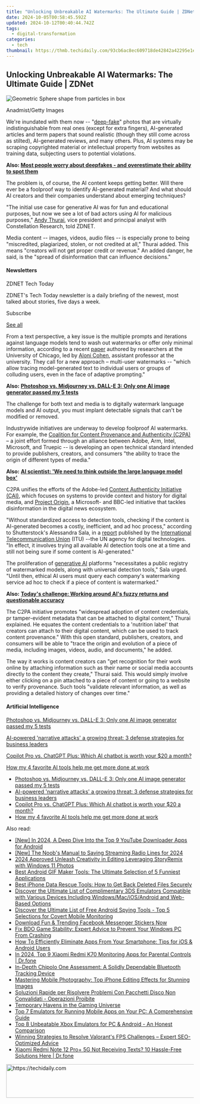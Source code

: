 ```yaml
---
title: "Unlocking Unbreakable AI Watermarks: The Ultimate Guide | ZDNet"
date: 2024-10-05T00:58:45.592Z
updated: 2024-10-12T00:40:44.742Z
tags:
  - digital-transformation
categories:
  - tech
thumbnail: https://thmb.techidaily.com/93cb6ac8ec609718de42842a42295e1ee84908cc0c7f110fec233a618fce3348.jpg
---
```


## Unlocking Unbreakable AI Watermarks: The Ultimate Guide | ZDNet

![Geometric Sphere shape from particles in box](https://www.zdnet.com/a/img/resize/ad554cce869576325501fa037301667ea040c55e/2024/08/12/a068c40c-b040-4535-b17c-8de410ecc2e9/gettyimages-1166385570.jpg?auto=webp&precrop=1897,1254,x0,y211&width=1280)

Anadmist/Getty Images

We're inundated with them now -- "[deep-fake](https://www.zdnet.com/article/ai-expert-says-there-are-more-political-deepfakes-than-you-think/)" photos that are virtually indistinguishable from real ones (except for extra fingers), AI-generated articles and term papers that sound realistic (though they still come across as stilted), AI-generated reviews, and many others. Plus, AI systems may be scraping copyrighted material or intellectual property from websites as training data, subjecting users to potential violations. 

**Also: [Most people worry about deepfakes - and overestimate their ability to spot them](https://www.zdnet.com/article/most-people-worry-about-deepfakes-and-overestimate-their-ability-to-spot-them/)**

The problem is, of course, the AI content keeps getting better. Will there ever be a foolproof way to identify AI-generated material? And what should AI creators and their companies understand about emerging techniques? 

"The initial use case for generative AI was for fun and educational purposes, but now we see a lot of bad actors using AI for malicious purposes," [Andy Thurai](https://www.linkedin.com/in/andythurai/#link=%7B%22role%22:%22standard%22,%22href%22:%22https://www.linkedin.com/in/andythurai/%22,%22target%22:%22%5Fblank%22,%22absolute%22:%22%22,%22linkText%22:%22Andy%20Thurai%22%7D), vice president and principal analyst with Constellation Research, told ZDNET. 

Media content -- images, videos, audio files -- is especially prone to being "miscredited, plagiarized, stolen, or not credited at all," Thurai added. This means "creators will not get proper credit or revenue." An added danger, he said, is the "spread of disinformation that can influence decisions." 

#### Newsletters

ZDNET Tech Today

ZDNET's Tech Today newsletter is a daily briefing of the newest, most talked about stories, five days a week.

 Subscribe

[See all](https://www.zdnet.com/newsletters/)

From a text perspective, a key issue is the multiple prompts and iterations against language models tend to wash out watermarks or offer only minimal information, according to a recent [paper](https://usw2.nyl.as/t1/103/3j4yoov0pbq8u4mhcutteiz38/1/1732cddcd0c2ea4c5205bde8d676912176fac55368a0fa36ca76ae234f8b0da9#link=%7B%22role%22:%22standard%22,%22href%22:%22https://usw2.nyl.as/t1/103/3j4yoov0pbq8u4mhcutteiz38/1/1732cddcd0c2ea4c5205bde8d676912176fac55368a0fa36ca76ae234f8b0da9%22,%22target%22:%22%22,%22absolute%22:%22%22,%22linkText%22:%22paper%22%7D) authored by researchers at the University of Chicago, led by [Aloni Cohen](https://aloni.net/#link=%7B%22role%22:%22standard%22,%22href%22:%22https://aloni.net/%22,%22target%22:%22%22,%22absolute%22:%22%22,%22linkText%22:%22Aloni%20Cohen%22%7D), assistant professor at the university. They call for a new approach – multi-user watermarks -- "which allow tracing model-generated text to individual users or groups of colluding users, even in the face of adaptive prompting." 

**Also:** [**Photoshop vs. Midjourney vs. DALL-E 3: Only one AI image generator passed my 5 tests**](https://www.zdnet.com/article/is-photoshops-new-text-to-image-as-good-as-midjourney-and-dall-e-we-test-it-and-see/)

The challenge for both text and media is to digitally watermark language models and AI output, you must implant detectable signals that can't be modified or removed. 

Industrywide initiatives are underway to develop foolproof AI watermarks. For example, the [Coalition for Content Provenance and Authenticity (C2PA)](https://c2pa.org/#link=%7B%22role%22:%22standard%22,%22href%22:%22https://c2pa.org/%22,%22target%22:%22%5Fblank%22,%22absolute%22:%22%22,%22linkText%22:%22Coalition%20for%20Content%20Provenance%20and%20Authenticity%20%28C2PA%29%22%7D) – a joint effort formed through an alliance between Adobe, Arm, Intel, Microsoft, and Truepic -- is developing an open technical standard intended to provide publishers, creators, and consumers "the ability to trace the origin of different types of media." 

**Also:** [**AI scientist: 'We need to think outside the large language model box'**](https://www.zdnet.com/article/ai-scientist-we-need-to-think-outside-the-large-language-model-box/)

C2PA unifies the efforts of the Adobe-led [Content Authenticity Initiative (CAI)](https://contentauthenticity.org/#link=%7B%22role%22:%22standard%22,%22href%22:%22https://contentauthenticity.org/%22,%22target%22:%22%22,%22absolute%22:%22%22,%22linkText%22:%22Content%20Authenticity%20Initiative%20%28CAI%29%22%7D), which focuses on systems to provide context and history for digital media, and [Project Origin](https://www.originproject.info/#link=%7B%22role%22:%22standard%22,%22href%22:%22https://www.originproject.info/%22,%22target%22:%22%22,%22absolute%22:%22%22,%22linkText%22:%22Project%20Origin%22%7D), a Microsoft- and BBC-led initiative that tackles disinformation in the digital news ecosystem.

"Without standardized access to detection tools, checking if the content is AI-generated becomes a costly, inefficient, and ad hoc process," according to Shutterstock's Alessandra Sala, in a [report](https://www.itu.int/hub/2024/05/ai-watermarking-a-watershed-for-multimedia-authenticity/#link=%7B%22role%22:%22standard%22,%22href%22:%22https://www.itu.int/hub/2024/05/ai-watermarking-a-watershed-for-multimedia-authenticity/%22,%22target%22:%22%5Fblank%22,%22absolute%22:%22%22,%22linkText%22:%22report%22%7D) published by the [International Telecommunication Union](https://www.ungeneva.org/en/about/organizations/itu#:~:text=The%20International%20Telecommunication%20Union%20%28ITU,and%20international%20and%20regional%20organizations.) (ITU) --the UN agency for digital technologies. "In effect, it involves trying all available AI detection tools one at a time and still not being sure if some content is AI-generated."

The proliferation of [generative AI](https://www.zdnet.com/article/what-is-generative-ai-and-why-is-it-so-popular-heres-everything-you-need-to-know/) platforms "necessitates a public registry of watermarked models, along with universal detection tools," Sala urged. "Until then, ethical AI users must query each company's watermarking service ad hoc to check if a piece of content is watermarked."

**Also:** [**Today's challenge: Working around AI's fuzzy returns and questionable accuracy**](https://www.zdnet.com/article/todays-challenge-working-around-ais-fuzzy-returns-and-questionable-accuracy/)

The C2PA initiative promotes "widespread adoption of content credentials, pr tamper-evident metadata that can be attached to digital content," Thurai explained. He equates the content credentials to a 'nutrition label' that creators can attach to their digital content, which can be used to track content provenance." With this open standard, publishers, creators, and consumers will be able to "trace the origin and evolution of a piece of media, including images, videos, audio, and documents," he added. 

The way it works is content creators can "get recognition for their work online by attaching information such as their name or social media accounts directly to the content they create," Thurai said. This would simply involve either clicking on a pin attached to a piece of content or going to a website to verify provenance. Such tools "validate relevant information, as well as providing a detailed history of changes over time." 

#### Artificial Intelligence

[Photoshop vs. Midjourney vs. DALL-E 3: Only one AI image generator passed my 5 tests](https://www.zdnet.com/article/is-photoshops-new-text-to-image-as-good-as-midjourney-and-dall-e-we-test-it-and-see/ "Photoshop vs. Midjourney vs. DALL-E 3: Only one AI image generator passed my 5 tests")

[AI-powered 'narrative attacks' a growing threat: 3 defense strategies for business leaders](https://www.zdnet.com/article/ai-powered-narrative-attacks-a-growing-threat-3-defense-strategies-for-business-leaders/ "AI-powered 'narrative attacks' a growing threat: 3 defense strategies for business leaders")

[Copilot Pro vs. ChatGPT Plus: Which AI chatbot is worth your $20 a month?](https://www.zdnet.com/article/copilot-pro-vs-chatgpt-plus-which-is-ai-chatbot-is-worth-your-20-a-month/ "Copilot Pro vs. ChatGPT Plus: Which AI chatbot is worth your $20 a month?")

[How my 4 favorite AI tools help me get more done at work](https://www.zdnet.com/article/how-my-4-favorite-ai-tools-help-me-get-more-done-at-work/ "How my 4 favorite AI tools help me get more done at work")

* [Photoshop vs. Midjourney vs. DALL-E 3: Only one AI image generator passed my 5 tests](https://www.zdnet.com/article/is-photoshops-new-text-to-image-as-good-as-midjourney-and-dall-e-we-test-it-and-see/ "Photoshop vs. Midjourney vs. DALL-E 3: Only one AI image generator passed my 5 tests")
* [AI-powered 'narrative attacks' a growing threat: 3 defense strategies for business leaders](https://www.zdnet.com/article/ai-powered-narrative-attacks-a-growing-threat-3-defense-strategies-for-business-leaders/ "AI-powered 'narrative attacks' a growing threat: 3 defense strategies for business leaders")
* [Copilot Pro vs. ChatGPT Plus: Which AI chatbot is worth your $20 a month?](https://www.zdnet.com/article/copilot-pro-vs-chatgpt-plus-which-is-ai-chatbot-is-worth-your-20-a-month/ "Copilot Pro vs. ChatGPT Plus: Which AI chatbot is worth your $20 a month?")
* [How my 4 favorite AI tools help me get more done at work](https://www.zdnet.com/article/how-my-4-favorite-ai-tools-help-me-get-more-done-at-work/ "How my 4 favorite AI tools help me get more done at work")

<ins class="adsbygoogle"
     style="display:block"
     data-ad-format="autorelaxed"
     data-ad-client="ca-pub-7571918770474297"
     data-ad-slot="1223367746"></ins>

<ins class="adsbygoogle"
     style="display:block"
     data-ad-client="ca-pub-7571918770474297"
     data-ad-slot="8358498916"
     data-ad-format="auto"
     data-full-width-responsive="true"></ins>

<span class="atpl-alsoreadstyle">Also read:</span>
<div><ul>
<li><a href="https://facebook-video-share.techidaily.com/new-in-2024-a-deep-dive-into-the-top-9-youtube-downloader-apps-for-android/"><u>[New] In 2024, A Deep Dive Into the Top 9 YouTube Downloader Apps for Android</u></a></li>
<li><a href="https://fox-boxes.techidaily.com/new-the-noobs-manual-to-saving-streaming-radio-lines-for-2024/"><u>[New] The Noob's Manual to Saving Streaming Radio Lines for 2024</u></a></li>
<li><a href="https://fox-boxes.techidaily.com/2024-approved-unleash-creativity-in-editing-leveraging-storyremix-with-windows-11-photos/"><u>2024 Approved Unleash Creativity in Editing Leveraging StoryRemix with Windows 11 Photos</u></a></li>
<li><a href="https://app-tips.techidaily.com/best-android-gif-maker-tools-the-ultimate-selection-of-5-funniest-applications/"><u>Best Android GIF Maker Tools: The Ultimate Selection of 5 Funniest Applications</u></a></li>
<li><a href="https://app-tips.techidaily.com/best-iphone-data-rescue-tools-how-to-get-back-deleted-files-securely/"><u>Best iPhone Data Rescue Tools: How to Get Back Deleted Files Securely</u></a></li>
<li><a href="https://app-tips.techidaily.com/discover-the-ultimate-list-of-complimentary-3ds-emulators-compatible-with-various-devices-including-windowsmaciosandroid-and-web-based-options/"><u>Discover the Ultimate List of Complimentary 3DS Emulators Compatible with Various Devices Including Windows/Mac/iOS/Android and Web-Based Options</u></a></li>
<li><a href="https://app-tips.techidaily.com/discover-the-ultimate-list-of-free-android-spying-tools-top-5-selections-for-covert-mobile-monitoring/"><u>Discover the Ultimate List of Free Android Spying Tools - Top 5 Selections for Covert Mobile Monitoring</u></a></li>
<li><a href="https://app-tips.techidaily.com/download-fun-and-trending-facebook-messenger-stickers-now/"><u>Download Fun & Trending Facebook Messenger Stickers Now</u></a></li>
<li><a href="https://win-solutions.techidaily.com/fix-bdo-game-stability-expert-advice-to-prevent-your-windows-pc-from-crashing/"><u>Fix BDO Game Stability: Expert Advice to Prevent Your Windows PC From Crashing</u></a></li>
<li><a href="https://app-tips.techidaily.com/how-to-efficiently-eliminate-apps-from-your-smartphone-tips-for-ios-and-android-users/"><u>How To Efficiently Eliminate Apps From Your Smartphone: Tips for iOS & Android Users</u></a></li>
<li><a href="https://android-location-track.techidaily.com/in-2024-top-9-xiaomi-redmi-k70-monitoring-apps-for-parental-controls-drfone-by-drfone-virtual-android/"><u>In 2024, Top 9 Xiaomi Redmi K70 Monitoring Apps for Parental Controls | Dr.fone</u></a></li>
<li><a href="https://techno-recovery.techidaily.com/in-depth-chipolo-one-assessment-a-solidly-dependable-bluetooth-tracking-device/"><u>In-Depth Chipolo One Assessment: A Solidly Dependable Bluetooth Tracking Device</u></a></li>
<li><a href="https://app-tips.techidaily.com/mastering-mobile-photography-top-iphone-editing-effects-for-stunning-images/"><u>Mastering Mobile Photography: Top iPhone Editing Effects for Stunning Images</u></a></li>
<li><a href="https://win-webmaster.techidaily.com/soluzioni-rapide-per-risolvere-problemi-con-pacchetti-disco-non-convalidati-operazioni-proibite/"><u>Soluzioni Rapide per Risolvere Problemi Con Pacchetti Disco Non Convalidati - Operazioni Proibite</u></a></li>
<li><a href="https://games-able.techidaily.com/temporary-havens-in-the-gaming-universe/"><u>Temporary Havens in the Gaming Universe</u></a></li>
<li><a href="https://app-tips.techidaily.com/top-7-emulators-for-running-mobile-apps-on-your-pc-a-comprehensive-guide/"><u>Top 7 Emulators for Running Mobile Apps on Your PC: A Comprehensive Guide</u></a></li>
<li><a href="https://app-tips.techidaily.com/top-8-unbeatable-xbox-emulators-for-pc-and-android-an-honest-comparison/"><u>Top 8 Unbeatable Xbox Emulators for PC & Android - An Honest Comparison</u></a></li>
<li><a href="https://win-solutions.techidaily.com/winning-strategies-to-resolve-valorants-fps-challenges-expert-seo-optimized-advice/"><u>Winning Strategies to Resolve Valorant's FPS Challenges – Expert SEO-Optimized Advice</u></a></li>
<li><a href="https://howto.techidaily.com/xiaomi-redmi-note-12-proplus-5g-not-receiving-texts-10-hassle-free-solutions-here-drfone-by-drfone-fix-android-problems-fix-android-problems/"><u>Xiaomi Redmi Note 12 Pro+ 5G Not Receiving Texts? 10 Hassle-Free Solutions Here | Dr.fone</u></a></li>
</ul></div>

<!-- affiliate ads begin -->
<a href="https://appsumo.8odi.net/c/5597632/2100526/7443" target="_top" id="2100526">
  <img src="//a.impactradius-go.com/display-ad/7443-2100526" border="0" alt="https://techidaily.com" width="728" height="90"/>
</a>
<img height="0" width="0" src="https://appsumo.8odi.net/i/5597632/2100526/7443" style="position:absolute;visibility:hidden;" border="0" />
<!-- affiliate ads end -->

